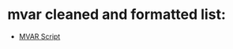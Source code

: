 
# mvar cleaned and formatted list:
- [MVAR Script](https://github.com/ag-odonnell/privaterepo/blob/main/sas/snippets/hash_lookup.sas)

